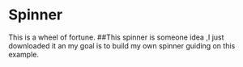# Spinner
This is a wheel of fortune.
##This spinner is someone idea ,I just downloaded it an my goal is to build my own spinner guiding on this example.
